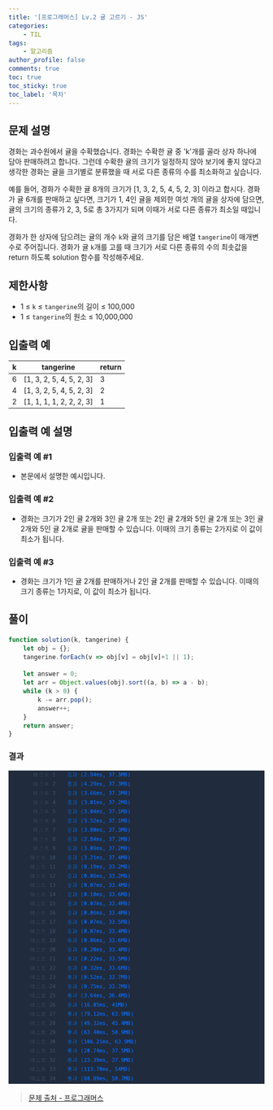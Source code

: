 ```yaml
---
title: '[프로그래머스] Lv.2 귤 고르기 - JS'
categories:
    - TIL
tags:
    - 알고리즘
author_profile: false
comments: true
toc: true
toc_sticky: true
toc_label: '목차'
---
```


## 문제 설명
경화는 과수원에서 귤을 수확했습니다. 경화는 수확한 귤 중 'k'개를 골라 상자 하나에 담아 판매하려고 합니다. 그런데 수확한 귤의 크기가 일정하지 않아 보기에 좋지 않다고 생각한 경화는 귤을 크기별로 분류했을 때 서로 다른 종류의 수를 최소화하고 싶습니다.

예를 들어, 경화가 수확한 귤 8개의 크기가 [1, 3, 2, 5, 4, 5, 2, 3] 이라고 합시다. 경화가 귤 6개를 판매하고 싶다면, 크기가 1, 4인 귤을 제외한 여섯 개의 귤을 상자에 담으면, 귤의 크기의 종류가 2, 3, 5로 총 3가지가 되며 이때가 서로 다른 종류가 최소일 때입니다.

경화가 한 상자에 담으려는 귤의 개수 `k`와 귤의 크기를 담은 배열 `tangerine`이 매개변수로 주어집니다. 경화가 귤 `k`개를 고를 때 크기가 서로 다른 종류의 수의 최솟값을 return 하도록 solution 함수를 작성해주세요.

## 제한사항
* 1 ≤ `k` ≤ `tangerine`의 길이 ≤ 100,000
* 1 ≤ `tangerine`의 원소 ≤ 10,000,000

## 입출력 예

| k 	| tangerine                	| return 	|
|---	|--------------------------	|--------	|
| 6 	| [1, 3, 2, 5, 4, 5, 2, 3] 	| 3      	|
| 4 	| [1, 3, 2, 5, 4, 5, 2, 3] 	| 2      	|
| 2 	| [1, 1, 1, 1, 2, 2, 2, 3] 	| 1      	|

## 입출력 예 설명
### 입출력 예 #1
* 본문에서 설명한 예시입니다.

### 입출력 예 #2
* 경화는 크기가 2인 귤 2개와 3인 귤 2개 또는 2인 귤 2개와 5인 귤 2개 또는 3인 귤 2개와 5인 귤 2개로 귤을 판매할 수 있습니다. 이때의 크기 종류는 2가지로 이 값이 최소가 됩니다.

### 입출력 예 #3
* 경화는 크기가 1인 귤 2개를 판매하거나 2인 귤 2개를 판매할 수 있습니다. 이때의 크기 종류는 1가지로, 이 값이 최소가 됩니다.

## 풀이
```javascript
function solution(k, tangerine) {
    let obj = {};
    tangerine.forEach(v => obj[v] = obj[v]+1 || 1);
    
    let answer = 0;
    let arr = Object.values(obj).sort((a, b) => a - b);
    while (k > 0) {
        k -= arr.pop();
        answer++;
    }
    return answer;
} 
```

### 결과
![result1](/assets/images/2023/10/13/algorithm-94-result1.png)

>[문제 출처 - 프로그래머스](https://school.programmers.co.kr/learn/courses/30/lessons/138476)